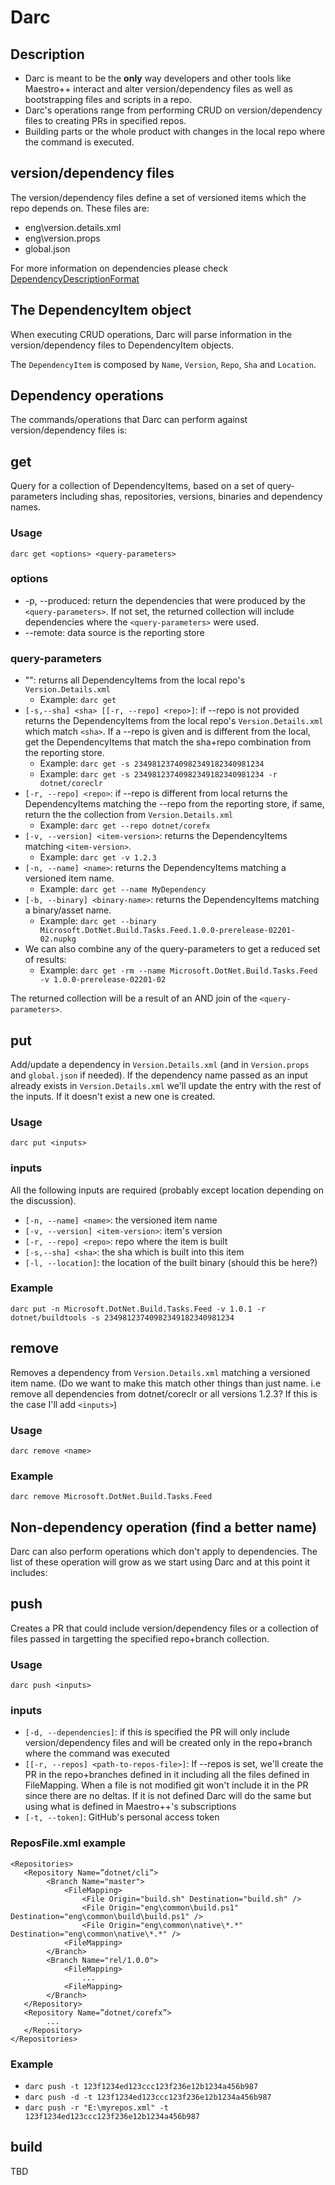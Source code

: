 # Darc

## Description

*  Darc is meant to be the **only** way developers and other tools like Maestro++ interact and alter version/dependency files 
as well as bootstrapping files and scripts in a repo.
*  Darc's operations range from performing CRUD on version/dependency files to creating PRs in specified repos.
*  Building parts or the whole product with changes in the local repo where the command is executed.

## version/dependency files

The version/dependency files define a set of versioned items which the repo depends on. These files are:

*  eng\version.details.xml
*  eng\version.props
*  global.json

For more information on dependencies please check [DependencyDescriptionFormat](DependencyDescriptionFormat.md)

## The DependencyItem object

When executing CRUD operations, Darc will parse information in the version/dependency files to DependencyItem objects.

The `DependencyItem` is composed by `Name`, `Version`, `Repo`, `Sha` and `Location`.

## Dependency operations

The commands/operations that Darc can perform against version/dependency files is:

## get

Query for a collection of DependencyItems, based on a set of query-parameters including shas, repositories, versions, binaries 
and dependency names.

### Usage

`darc get <options> <query-parameters>`

### options

*  -p, --produced: return the dependencies that were produced by the `<query-parameters>`. If not set, the returned collection 
will include dependencies where the `<query-parameters>` were used.
*  --remote: data source is the reporting store

### query-parameters

*  "": returns all DependencyItems from the local repo's `Version.Details.xml`
    *  Example: `darc get`
*  `[-s,--sha] <sha> [[-r, --repo] <repo>]`: if --repo is not provided returns the DependencyItems from the local repo's 
`Version.Details.xml` which match `<sha>`. If a --repo is given and is different from the local, get the DependencyItems that 
match the sha+repo combination from the reporting store. 
    *  Example: `darc get -s 23498123740982349182340981234`
    *  Example: `darc get -s 23498123740982349182340981234 -r dotnet/coreclr`
*  `[-r, --repo] <repo>`: if --repo is different from local returns the DependencyItems matching the --repo from the reporting 
store, if same, return the the collection from `Version.Details.xml`
    *  Example: `darc get --repo dotnet/corefx`
*  `[-v, --version] <item-version>`: returns the DependencyItems matching `<item-version>`.
    *  Example: `darc get -v 1.2.3`
*  `[-n, --name] <name>`: returns the DependencyItems matching a versioned item name.
    *  Example: `darc get --name MyDependency`
*  `[-b, --binary] <binary-name>`: returns the DependencyItems matching a binary/asset name.
    *  Example: `darc get --binary Microsoft.DotNet.Build.Tasks.Feed.1.0.0-prerelease-02201-02.nupkg`
* We can also combine any of the query-parameters to get a reduced set of results:
    *  Example: `darc get -rm --name Microsoft.DotNet.Build.Tasks.Feed -v 1.0.0-prerelease-02201-02`
    
The returned collection will be a result of an AND join of the `<query-parameters>`.

## put

Add/update a dependency in `Version.Details.xml` (and in `Version.props` and `global.json` if needed). If the dependency name 
passed as an input already exists in `Version.Details.xml` we'll update the entry with the rest of the inputs. If it doesn't exist a 
new one is created.

### Usage

`darc put <inputs>`

### inputs

All the following inputs are required (probably except location depending on the discussion).

*  `[-n, --name] <name>`: the versioned item name
*  `[-v, --version] <item-version>`: item's version
*  `[-r, --repo] <repo>`: repo where the item is built
*  `[-s,--sha] <sha>`: the sha which is built into this item
*  `[-l, --location]`: the location of the built binary (should this be here?)

### Example

`darc put -n Microsoft.DotNet.Build.Tasks.Feed -v 1.0.1 -r dotnet/buildtools -s 23498123740982349182340981234`

## remove

Removes a dependency from `Version.Details.xml` matching a versioned item name. (Do we want to make this match other
things than just name. i.e remove all dependencies from dotnet/coreclr or all versions 1.2.3? If this is the case I'll add `<inputs>`)

### Usage

`darc remove <name>`

### Example

`darc remove Microsoft.DotNet.Build.Tasks.Feed`

## Non-dependency operation (find a better name)

Darc can also perform operations which don't apply to dependencies. The list of these operation will grow as we start using Darc
and at this point it includes:

## push

Creates a PR that could include version/dependency files or a collection of files passed in targetting the specified repo+branch
collection.

### Usage

`darc push <inputs>`

### inputs

*  `[-d, --dependencies]`: if this is specified the PR will only include version/dependency files and will be created only in the repo+branch
where the command was executed
*  `[[-r, --repos] <path-to-repos-file>]`: If --repos is set, we'll create the PR in the repo+branches defined in it including all the files defined
in FileMapping. When a file is not modified git won't include it in the PR since there are no deltas. If it is not defined Darc will do the same
but using what is defined in Maestro++'s subscriptions
*  `[-t, --token]`: GitHub's personal access token

### ReposFile.xml example

```
<Repositories>
   <Repository Name=”dotnet/cli”>
		<Branch Name="master">
			<FileMapping>
				<File Origin="build.sh" Destination="build.sh" />
				<File Origin="eng\common\build.ps1" Destination="eng\common\build\build.ps1" />
				<File Origin="eng\common\native\*.*" Destination="eng\common\native\*.*" />
			<FileMapping>
		</Branch>
		<Branch Name="rel/1.0.0">
			<FileMapping>
				...
			<FileMapping>
		</Branch>
   </Repository>
   <Repository Name=”dotnet/corefx”>
		...
   </Repository>
</Repositories>
```

### Example

*  `darc push -t 123f1234ed123ccc123f236e12b1234a456b987`
*  `darc push -d -t 123f1234ed123ccc123f236e12b1234a456b987`
*  `darc push -r "E:\myrepos.xml" -t 123f1234ed123ccc123f236e12b1234a456b987`

## build

TBD